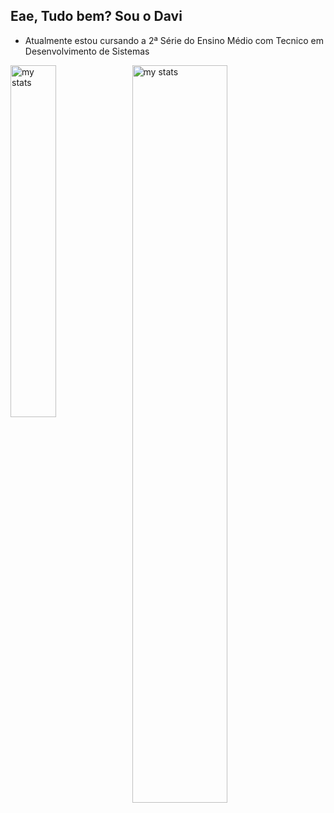 ## Eae, Tudo bem? Sou o Davi

- Atualmente estou cursando a 2ª Série do Ensino Médio com Tecnico em Desenvolvimento de Sistemas

<img alt="my stats" align="left" width="38%" src="https://github-readme-stats.vercel.app/api/top-langs/?username=DinizDDD&layout=donut&theme=dracula&count_private=true&hide=hack&hide=C++"/>
  
<img alt="my stats" align="left" width="55%" src="https://github-readme-stats.vercel.app/api?username=DinizDDD&layout=compact&show_icons=true&theme=dracula&count_private=true"/>



